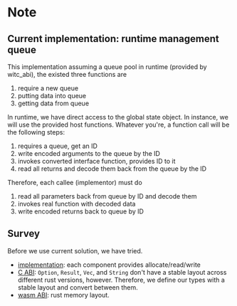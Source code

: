 # Note

## Current implementation: runtime management queue

This implementation assuming a queue pool in runtime (provided by witc_abi), the existed three functions are

1. require a new queue
2. putting data into queue
3. getting data from queue

In runtime, we have direct access to the global state object. In instance, we will use the provided host functions. Whatever you're, a function call will be the following steps:

1. requires a queue, get an ID
2. write encoded arguments to the queue by the ID
3. invokes converted interface function, provides ID to it
4. read all returns and decode them back from the queue by the ID

Therefore, each callee (implementor) must do

1. read all parameters back from queue by ID and decode them
2. invokes real function with decoded data
3. write encoded returns back to queue by ID

## Survey

Before we use current solution, we have tried.

- [implementation](./drop/component-three-fn-impl.md): each component provides allocate/read/write
- [C ABI](./drop/c_abi.md): `Option`, `Result`, `Vec`, and `String` don't have a stable layout across different rust versions, however. Therefore, we define our types with a stable layout and convert between them.
- [wasm ABI](./drop/wasm_abi.md): rust memory layout.
